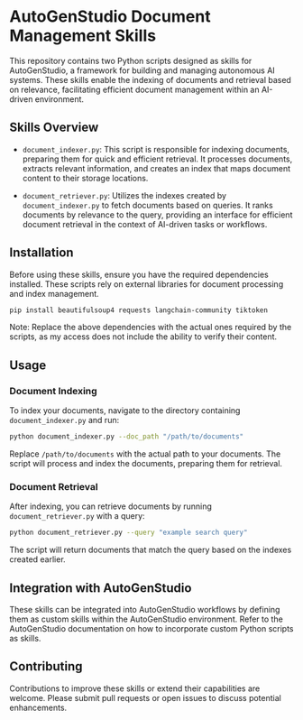 # AutoGenStudio Document Management Skills

This repository contains two Python scripts designed as skills for AutoGenStudio, a framework for building and managing autonomous AI systems. These skills enable the indexing of documents and retrieval based on relevance, facilitating efficient document management within an AI-driven environment.

## Skills Overview

- `document_indexer.py`: This script is responsible for indexing documents, preparing them for quick and efficient retrieval. It processes documents, extracts relevant information, and creates an index that maps document content to their storage locations.

- `document_retriever.py`: Utilizes the indexes created by `document_indexer.py` to fetch documents based on queries. It ranks documents by relevance to the query, providing an interface for efficient document retrieval in the context of AI-driven tasks or workflows.

## Installation

Before using these skills, ensure you have the required dependencies installed. These scripts rely on external libraries for document processing and index management.

```bash
pip install beautifulsoup4 requests langchain-community tiktoken
```

Note: Replace the above dependencies with the actual ones required by the scripts, as my access does not include the ability to verify their content.

## Usage

### Document Indexing

To index your documents, navigate to the directory containing `document_indexer.py` and run:

```bash
python document_indexer.py --doc_path "/path/to/documents"
```

Replace `/path/to/documents` with the actual path to your documents. The script will process and index the documents, preparing them for retrieval.

### Document Retrieval

After indexing, you can retrieve documents by running `document_retriever.py` with a query:

```bash
python document_retriever.py --query "example search query"
```

The script will return documents that match the query based on the indexes created earlier.

## Integration with AutoGenStudio

These skills can be integrated into AutoGenStudio workflows by defining them as custom skills within the AutoGenStudio environment. Refer to the AutoGenStudio documentation on how to incorporate custom Python scripts as skills.

## Contributing

Contributions to improve these skills or extend their capabilities are welcome. Please submit pull requests or open issues to discuss potential enhancements.
